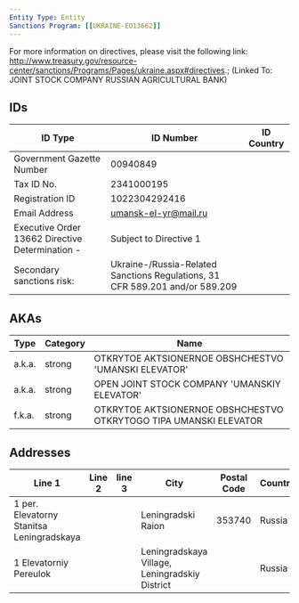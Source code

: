 ```yaml
---
Entity Type: Entity
Sanctions Program: [[UKRAINE-EO13662]]
---
```

For more information on directives, please visit the following link: http://www.treasury.gov/resource-center/sanctions/Programs/Pages/ukraine.aspx#directives.; (Linked To: JOINT STOCK COMPANY RUSSIAN AGRICULTURAL BANK)

## IDs
| ID Type | ID Number | ID Country |
|---------|-----------|------------|
| Government Gazette Number | 00940849 |  |
| Tax ID No. | 2341000195 |  |
| Registration ID | 1022304292416 |  |
| Email Address | umansk-el-yr@mail.ru |  |
| Executive Order 13662 Directive Determination - | Subject to Directive 1 |  |
| Secondary sanctions risk: | Ukraine-/Russia-Related Sanctions Regulations, 31 CFR 589.201 and/or 589.209 |  |


## AKAs
| Type | Category | Name      | 
|------|----------|-----------|
| a.k.a. | strong | OTKRYTOE AKTSIONERNOE OBSHCHESTVO 'UMANSKI ELEVATOR' |
| a.k.a. | strong | OPEN JOINT STOCK COMPANY 'UMANSKIY ELEVATOR' |
| f.k.a. | strong | OTKRYTOE AKTSIONERNOE OBSHCHESTVO OTKRYTOGO TIPA UMANSKI ELEVATOR |


## Addresses
| Line 1 | Line 2 | line 3 | City | Postal Code| Country | 
|--------|--------|--------|------|------------|---------|
| 1 per. Elevatorny Stanitsa Leningradskaya |  |  | Leningradski Raion | 353740 | Russia |
| 1 Elevatorniy Pereulok |  |  | Leningradskaya Village, Leningradskiy District |  | Russia |

